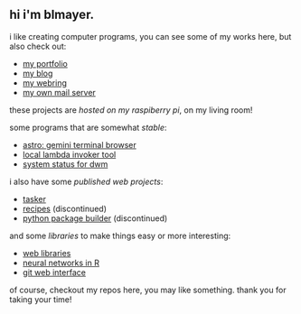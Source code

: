 hi i'm blmayer.
--------------

i like creating computer programs, you can see some of my works here,
but also check out:

- [my portfolio](https://myr.sh)
- [my blog](https://blog.myr.sh)
- [my webring](https://derelict.garden)
- [my own mail server](https://dovel.email)

these projects are *hosted on my raspiberry pi*, on my living room!

some programs that are somewhat *stable*:

- [astro: gemini terminal browser](https://github.com/astro)
- [local lambda invoker tool](https://github.com/blmayer/awslambdarpc)
- [system status for dwm](https://github.com/blmayer/sysmon)

i also have some *published web projects*:

- [tasker](https://tasker.myr.sh)
- [recipes](https://github.com/homemade-recipes) (discontinued)
- [python package builder](https://github.com/blmayer/gopip) (discontinued)

and some *libraries* to make things easy or more interesting:

- [web libraries](https://github.com/weblibs)
- [neural networks in R](https://github.com/deep)
- [git web interface](https://github.com/blmayer/gwi)

of course, checkout my repos here, you may like something.
thank you for taking your time!
